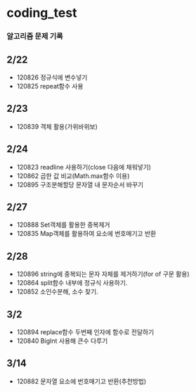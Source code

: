 # coding_test

### 알고리즘 문제 기록

## 2/22

- 120826 정규식에 변수넣기
- 120825 repeat함수 사용

## 2/23

- 120839 객체 활용(가위바위보)

## 2/24

- 120823 readline 사용하기(close 다음에 채워넣기)
- 120862 곱한 값 비교(Math.max함수 이용)
- 120895 구조분해할당 문자열 내 문자순서 바꾸기

## 2/27

- 120888 Set객체를 활용한 중복제거
- 120835 Map객체를 활용하여 요소에 번호매기고 반환

## 2/28

- 120896 string에 중복되는 문자 자체를 제거하기(for of 구문 활용)
- 120864 split함수 내부에 정규식 사용하기.
- 120852 소인수분해, 소수 찾기.

## 3/2

- 120894 replace함수 두번째 인자에 함수로 전달하기
- 120840 BigInt 사용해 큰수 다루기

## 3/14

- 120882 문자열 요소에 번호매기고 반환(추천방법)
